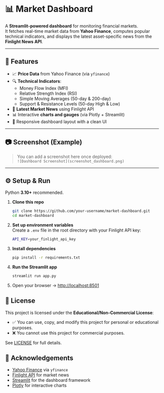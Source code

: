 # 📊 Market Dashboard

A **Streamlit-powered dashboard** for monitoring financial markets.  
It fetches real-time market data from **Yahoo Finance**, computes popular technical indicators, and displays the latest asset-specific news from the **Finlight News API**.  

---

## 🚀 Features

- 📈 **Price Data** from Yahoo Finance (via `yfinance`)  
- 🔍 **Technical Indicators**:
  - Money Flow Index (MFI)  
  - Relative Strength Index (RSI)  
  - Simple Moving Averages (50-day & 200-day)  
  - Support & Resistance Levels (50-day High & Low)  
- 📰 **Latest Market News** using Finlight API  
- 📊 Interactive **charts and gauges** (via Plotly + Streamlit)  
- 🎨 Responsive dashboard layout with a clean UI  

---

## 📷 Screenshot (Example)

> You can add a screenshot here once deployed:  
> `![Dashboard Screenshot](screenshot_dashboard.png)`

---

## ⚙️ Setup & Run

Python **3.10+** recommended.

1. **Clone this repo**
   ```bash
   git clone https://github.com/your-username/market-dashboard.git
   cd market-dashboard
   ```

2. **Set up environment variables**  
   Create a `.env` file in the root directory with your Finlight API key:

   ```bash
   API_KEY=your_finlight_api_key
   ```

3. **Install dependencies**
   ```bash
   pip install -r requirements.txt
   ```

4. **Run the Streamlit app**
   ```bash
   streamlit run app.py
   ```

5. Open your browser → [http://localhost:8501](http://localhost:8501)


## 📜 License

This project is licensed under the **Educational/Non-Commercial License**:

- ✅ You can use, copy, and modify this project for personal or educational purposes.  
- ❌ You cannot use this project for commercial purposes.  

See [LICENSE](LICENSE) for full details.

## 🙌 Acknowledgements

- [Yahoo Finance](https://pypi.org/project/yfinance/) via `yfinance`  
- [Finlight API](https://finlight.com) for market news  
- [Streamlit](https://streamlit.io) for the dashboard framework  
- [Plotly](https://plotly.com/python/) for interactive charts  

